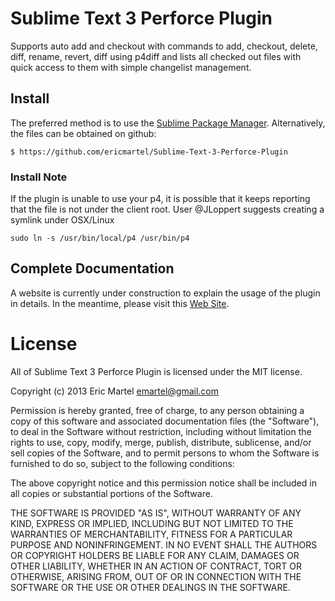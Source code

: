 # Sublime Text 3 Perforce Plugin

Supports auto add and checkout with commands to add, checkout, delete, diff, rename, revert, diff using p4diff and lists all checked out files with quick access to them with simple changelist management.

## Install

The preferred method is to use the [Sublime Package Manager](http://wbond.net/sublime_packages/package_control). Alternatively, the files can be obtained on github:

    $ https://github.com/ericmartel/Sublime-Text-3-Perforce-Plugin
    
### Install Note

If the plugin is unable to use your p4, it is possible that it keeps reporting that the file is not under the client root.  User @JLoppert suggests creating a symlink under OSX/Linux

    sudo ln -s /usr/bin/local/p4 /usr/bin/p4

## Complete Documentation

A website is currently under construction to explain the usage of the plugin in details. In the meantime, please visit this [Web Site](http://www.ericmartel.com/sublime-text-3-perforce-plugin/).

# License

All of Sublime Text 3 Perforce Plugin is licensed under the MIT license.

Copyright (c) 2013 Eric Martel <emartel@gmail.com>

Permission is hereby granted, free of charge, to any person obtaining a copy of this software and associated documentation files (the "Software"), to deal in the Software without restriction, including without limitation the rights to use, copy, modify, merge, publish, distribute, sublicense, and/or sell copies of the Software, and to permit persons to whom the Software is furnished to do so, subject to the following conditions:

The above copyright notice and this permission notice shall be included in all copies or substantial portions of the Software.

THE SOFTWARE IS PROVIDED "AS IS", WITHOUT WARRANTY OF ANY KIND, EXPRESS OR IMPLIED, INCLUDING BUT NOT LIMITED TO THE WARRANTIES OF MERCHANTABILITY, FITNESS FOR A PARTICULAR PURPOSE AND NONINFRINGEMENT. IN NO EVENT SHALL THE AUTHORS OR COPYRIGHT HOLDERS BE LIABLE FOR ANY CLAIM, DAMAGES OR OTHER LIABILITY, WHETHER IN AN ACTION OF CONTRACT, TORT OR OTHERWISE, ARISING FROM, OUT OF OR IN CONNECTION WITH THE SOFTWARE OR THE USE OR OTHER DEALINGS IN THE SOFTWARE.
